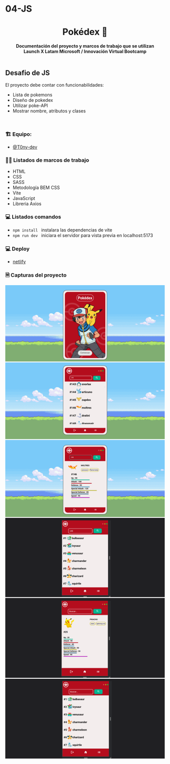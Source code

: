 # 04-JS
<div align="center">
  <h1>Pokédex 👾</h1>
  <strong>Documentación del proyecto y marcos de trabajo que se utilizan</strong><br>
  <strong>Launch X Latam Microsoft / Innovación Virtual Bootcamp</strong>
</div>
<br>

## Desafio de JS

El proyecto  debe contar con funcionabilidades:

* Lista de pokemons
* Diseño de pokedex
* Utilizar poke-API
* Mostrar nombre, atributos y clases
<br>


### 🏗 Equipo: 

- [@T0ny-dev](https://github.com/T0ny-dev)

### 👨‍💻 Listados de marcos de trabajo

* HTML
* CSS
* SASS
* Metodología BEM CSS
* Vite
* JavaScript
* Libreria Axios

### 💻 Listados comandos 

* `npm install `  instalara las dependencias de vite
* `npm run dev `  iniciara el servidor para vista previa en localhost:5173

### 💻 Deploy

- [netlify](https://04-js-launch-x-latam.netlify.app/)

### 🗎 Capturas del proyecto

![pokemon](img/pokedex2.png)
![pokemon2](img/pokedex1.png)
![pokemon3](img/pokedex3.png)
![mobile](img/pokedex4.png)
![mobile1](img/pokedex5.png)
![mobile2](img/pokedex6.png)

